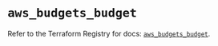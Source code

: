 # `aws_budgets_budget`

Refer to the Terraform Registry for docs: [`aws_budgets_budget`](https://registry.terraform.io/providers/hashicorp/aws/5.72.0/docs/resources/budgets_budget).

